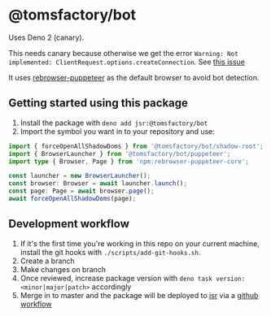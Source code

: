 # @tomsfactory/bot

Uses Deno 2 (canary).

This needs canary because otherwise we get the error
`Warning: Not implemented: ClientRequest.options.createConnection`. See
[this issue](https://github.com/denoland/deno/pull/25470#issuecomment-2520292171)

It uses [rebrowser-puppeteer](https://www.npmjs.com/package/rebrowser-puppeteer)
as the default browser to avoid bot detection.

## Getting started using this package

1. Install the package with `deno add jsr:@tomsfactory/bot`
2. Import the symbol you want in to your repository and use:

```ts
import { forceOpenAllShadowDoms } from '@tomsfactory/bot/shadow-root';
import { BrowserLauncher } from '@tomsfactory/bot/puppeteer';
import type { Browser, Page } from 'npm:rebrowser-puppeteer-core';

const launcher = new BrowserLauncher();
const browser: Browser = await launcher.launch();
const page: Page = await browser.page();
await forceOpenAllShadowDoms(page);
```

## Development workflow

1. If it's the first time you're working in this repo on your current machine,
   install the git hooks with `./scripts/add-git-hooks.sh`.
2. Create a branch
3. Make changes on branch
4. Once reviewed, increase package version with
   `deno task version:<minor|major|patch>` accordingly
5. Merge in to master and the package will be deployed to
   [jsr](https://jsr.io/@tomsfactory/bot) via a
   [github workflow](.github/workflows/publish.yml)
